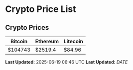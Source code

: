 # Crypto Price List

## Crypto Prices
| Bitcoin | Ethereum | Litecoin |
| ------- | -------- | -------- |
| $104743 | $2519.4 | $84.96 |
**Last Updated:** 2025-06-19 06:46 UTC
**Last Updated:** $DATE$
